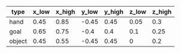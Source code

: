 | type   | x_low | x_high | y_low | y_high | z_low | z_high |
|--------|-------|--------|-------|--------|-------|--------|
| hand   | 0.45  | 0.85   | -0.45 | 0.45   | 0.05  | 0.3    |
| goal   | 0.65  | 0.75   | -0.4  | 0.4    | 0.1   | 0.25   |
| object | 0.45  | 0.55   | -0.45 | 0.45   | 0     | 0.2    |